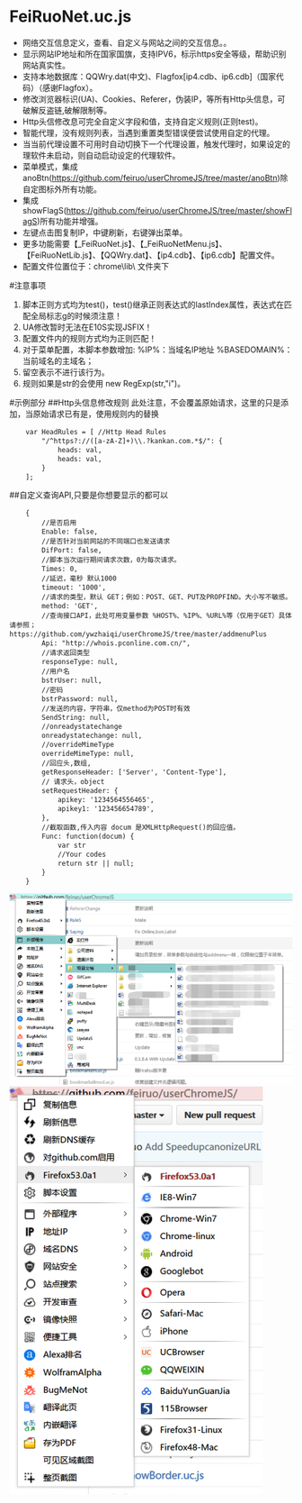 FeiRuoNet.uc.js
============
 - 网络交互信息定义，查看、自定义与网站之间的交互信息。。
 - 显示网站IP地址和所在国家国旗，支持IPV6，标示https安全等级，帮助识别网站真实性。
 - 支持本地数据库：QQWry.dat(中文)、Flagfox[ip4.cdb、ip6.cdb]（国家代码）（感谢Flagfox）。
 - 修改浏览器标识(UA)、Cookies、Referer，伪装IP，等所有Http头信息，可破解反盗链,破解限制等。
 - Http头信修改息可完全自定义字段和值，支持自定义规则(正则test)。
 - 智能代理，没有规则列表，当遇到重置类型错误便尝试使用自定的代理。
 - 当当前代理设置不可用时自动切换下一个代理设置，触发代理时，如果设定的理软件未启动，则自动启动设定的代理软件。
 - 菜单模式，集成anoBtn(https://github.com/feiruo/userChromeJS/tree/master/anoBtn)除自定图标外所有功能。
 - 集成showFlagS(https://github.com/feiruo/userChromeJS/tree/master/showFlagS)所有功能并增强。
 - 左键点击图复制IP，中键刷新，右键弹出菜单。
 - 更多功能需要【_FeiRuoNet.js】、【_FeiRuoNetMenu.js】、【FeiRuoNetLib.js】、【QQWry.dat】、【ip4.cdb】、【ip6.cdb】配置文件。
 - 配置文件位置位于：chrome\lib\ 文件夹下
 
 #注意事项
 1. 脚本正则方式均为test()，test()继承正则表达式的lastIndex属性，表达式在匹配全局标志g的时候须注意！
 2. UA修改暂时无法在E10S实现JSFIX！
 3. 配置文件内的规则方式均为正则匹配！
 4. 对于菜单配置，本脚本参数增加:  %IP%：当域名IP地址   %BASEDOMAIN%：当前域名的主域名；
 5. 留空表示不进行该行为。
 6. 规则如果是str的会使用 new RegExp(str,"i")。

#示例部分
##Http头信息修改规则
此处注意，不会覆盖原始请求，这里的只是添加，当原始请求已有是，使用规则内的替换

		var HeadRules = [ //Http Head Rules
			"/^https?://([a-zA-Z]+)\\.?kankan.com.*$/": {
				heads: val,
				heads: val,
			}
		];
		
##自定义查询API,只要是你想要显示的都可以

 		{
 			//是否启用
			Enable: false,
			//是否针对当前网站的不同端口也发送请求
			DifPort: false, 
			//脚本当次运行期间请求次数，0为每次请求。
			Times: 0, 
			//延迟，毫秒 默认1000
			timeout: '1000', 
			//请求的类型，默认 GET；例如：POST、GET、PUT及PROPFIND。大小写不敏感。
			method: 'GET', 
			//查询接口API，此处可用变量参数 %HOST%、%IP%、%URL%等（仅用于GET）具体请参照；https://github.com/ywzhaiqi/userChromeJS/tree/master/addmenuPlus
			Api: "http://whois.pconline.com.cn/", 
			//请求返回类型
			responseType: null, 	
			//用户名		
			bstrUser: null, 
			//密码
			bstrPassword: null, 
			//发送的内容，字符串，仅method为POST时有效
			SendString: null,
			//onreadystatechange
			onreadystatechange: null, 
			//overrideMimeType
			overrideMimeType: null, 
			//回应头,数组,
			getResponseHeader: ['Server', 'Content-Type'], 
			// 请求头，object
			setRequestHeader: { 
				apikey: '1234564556465',
				apikey1: '123456654789',
			},
			//截取函数,传入内容 docum 是XMLHttpRequest()的回应值。
			Func: function(docum) {
				var str
				//Your codes
				return str || null;
			}
		}

![](FeiRuoNet01.png)
![](FeiRuoNet02.png)